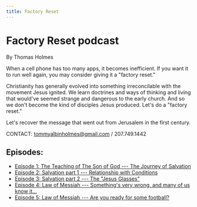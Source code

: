 ```yaml
---
title: Factory Reset
---
```


# Factory Reset podcast

By Thomas Holmes

When a cell phone has too many apps, it becomes inefficient. If you want it to run well again, you may consider giving it a "factory reset."

Christianity has generally evolved into something irreconcilable with the movement Jesus ignited. We learn doctrines and ways of thinking and living that would've seemed strange and dangerous to the early church. And so we don't become the kind of disciples Jesus produced. Let's do a "factory reset."

Let's recover the message that went out from Jerusalem in the first century.

CONTACT: tommyalbinholmes@gmail.com / 207.749.1442

## Episodes:

* [Episode 1: The Teaching of The Son of God --- The Journey of Salvation](episode_1.html)
* [Episode 2: Salvation part 1 --- Relationship with Conditions](episode_2.html)
* [Episode 3: Salvation part 2 --- The "Jesus Glasses"](episode_3.html)
* [Episode 4: Law of Messiah --- Something's very wrong, and many of us know it...](episode_4.html)
* [Episode 5: Law of Messiah --- Are you ready for some football?](episode_5.html)
